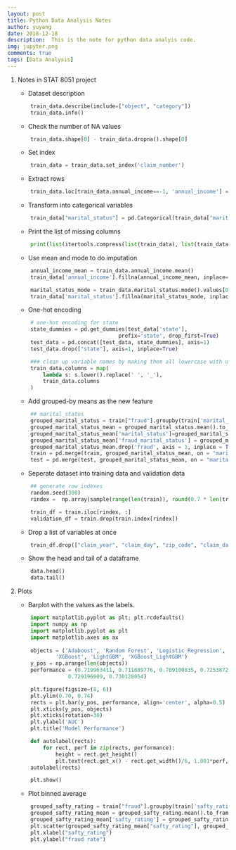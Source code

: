 ```yaml
---
layout: post
title: Python Data Analysis Notes
author: yuyang
date: 2018-12-18
description:  This is the note for python data analyis code.
img: jupyter.png
comments: true
tags: [Data Analysis]
---
```


1. Notes in STAT 8051 project

    - Dataset description
    ``` python
        train_data.describe(include=["object", "category"])
        train_data.info()
    ```

    - Check the number of NA values
    ``` python
        train_data.shape[0] - train_data.dropna().shape[0]
    ```

    - Set index
    ``` python
        train_data = train_data.set_index('claim_number')
    ```

    - Extract rows
    ``` python
        train_data.loc[train_data.annual_income==-1, 'annual_income'] = np.nan
    ```

    - Transform into categorical variables
    ``` python
        train_data["marital_status"] = pd.Categorical(train_data["marital_status"])
    ```

    - Print the list of missing columns
    ``` python
        print(list(itertools.compress(list(train_data), list(train_data.isna().any()))))
    ```

    - Use mean and mode to do imputation
    ``` python
        annual_income_mean = train_data.annual_income.mean()
        train_data['annual_income'].fillna(annual_income_mean, inplace=True)

        marital_status_mode = train_data.marital_status.mode().values[0]
        train_data['marital_status'].fillna(marital_status_mode, inplace=True)
    ```

    - One-hot encoding
    ``` python
        # one-hot encoding for state
        state_dummies = pd.get_dummies(test_data['state'],
                                    prefix='state', drop_first=True)
        test_data = pd.concat([test_data, state_dummies], axis=1)
        test_data.drop(["state"], axis=1, inplace=True)

        ### clean up variable names by making them all lowercase with underscore separators.
        train_data.columns = map(
            lambda s: s.lower().replace(' ', '_'), 
            train_data.columns
        )
    ```

    - Add grouped-by means as the new feature
    ``` python
        ## marital_status
        grouped_marital_status = train["fraud"].groupby(train['marital_status'])
        grouped_marital_status_mean = grouped_marital_status.mean().to_frame()
        grouped_marital_status_mean['marital_status']=grouped_marital_status_mean.index
        grouped_marital_status_mean['fraud_marital_status'] = grouped_marital_status_mean['fraud']
        grouped_marital_status_mean.drop('fraud', axis = 1, inplace = True)
        train = pd.merge(train, grouped_marital_status_mean, on = "marital_status", how = "left")
        test = pd.merge(test, grouped_marital_status_mean, on = "marital_status", how = "left")
    ```

    - Seperate dataset into training data and validation data
    ``` python
        ## generate row indexes
        random.seed(300)
        rindex =  np.array(sample(range(len(train)), round(0.7 * len(train))))

        train_df = train.iloc[rindex, :]
        validation_df = train.drop(train.index[rindex])
    ```

    - Drop a list of variables at once
    ``` python
        train_df.drop(["claim_year", "claim_day", "zip_code", "claim_date", "claim_number"], axis =1, inplace=True)
    ```

    - Show the head and tail of a dataframe
    ``` python
        data.head()
        data.tail()
    ```

2. Plots

    - Barplot with the values as the labels.
    ``` python
        import matplotlib.pyplot as plt; plt.rcdefaults()
        import numpy as np
        import matplotlib.pyplot as plt
        import matplotlib.axes as ax
        
        objects = ('Adaboost', 'Random Forest', 'Logistic Regression',
                'XGBoost', 'LightGBM', 'XGBoost_LightGBM')
        y_pos = np.arange(len(objects))
        performance = (0.719963411, 0.711689776, 0.709100835, 0.725387261,
                    0.729196909, 0.730128054)

        plt.figure(figsize=(8, 6))
        plt.ylim(0.70, 0.74)
        rects = plt.bar(y_pos, performance, align='center', alpha=0.5)
        plt.xticks(y_pos, objects)
        plt.xticks(rotation=30)
        plt.ylabel('AUC')
        plt.title('Model Performance')

        def autolabel(rects):
            for rect, perf in zip(rects, performance):
                height = rect.get_height()
                plt.text(rect.get_x() - rect.get_width()/6, 1.001*perf, '%s' % float(perf))
        autolabel(rects)

        plt.show()
    ```

    - Plot binned average
    ``` python
        grouped_safty_rating = train["fraud"].groupby(train['safty_rating'])
        grouped_safty_rating_mean = grouped_safty_rating.mean().to_frame()
        grouped_safty_rating_mean['safty_rating'] = grouped_safty_rating_mean.index
        plt.scatter(grouped_safty_rating_mean["safty_rating"], grouped_safty_rating_mean['fraud'])
        plt.xlabel("safty_rating")
        plt.ylabel("fraud rate")
    ```